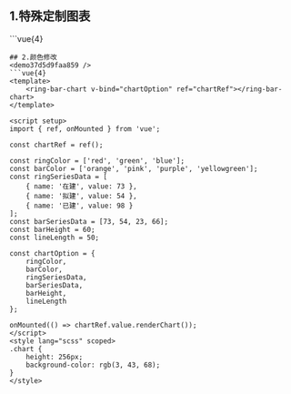## 1.特殊定制图表
<demo9ff44feabb63 />
```vue{4}
<template>
    <ring-bar-chart v-bind="chartOption" ref="chartRef"></ring-bar-chart>
</template>

<script setup>
import { ref, onMounted } from 'vue';

const chartRef = ref();

const ringSeriesData = [
    { name: '在建', value: 73 },
    { name: '拟建', value: 54 },
    { name: '已建', value: 98 }
];
const barSeriesData = [73, 54];

const chartOption = {
    ringSeriesData,
    barSeriesData
};

onMounted(() => chartRef.value.renderChart());
</script>
<style lang="scss" scoped>
.chart {
    height: 256px;
    background-color: rgb(3, 43, 68);
}
</style>
```
## 2.颜色修改
<demo37d5d9faa859 />
```vue{4}
<template>
    <ring-bar-chart v-bind="chartOption" ref="chartRef"></ring-bar-chart>
</template>

<script setup>
import { ref, onMounted } from 'vue';

const chartRef = ref();

const ringColor = ['red', 'green', 'blue'];
const barColor = ['orange', 'pink', 'purple', 'yellowgreen'];
const ringSeriesData = [
    { name: '在建', value: 73 },
    { name: '拟建', value: 54 },
    { name: '已建', value: 98 }
];
const barSeriesData = [73, 54, 23, 66];
const barHeight = 60;
const lineLength = 50;

const chartOption = {
    ringColor,
    barColor,
    ringSeriesData,
    barSeriesData,
    barHeight,
    lineLength
};

onMounted(() => chartRef.value.renderChart());
</script>
<style lang="scss" scoped>
.chart {
    height: 256px;
    background-color: rgb(3, 43, 68);
}
</style>
```
<script setup>
import demo9ff44feabb63 from '../../document/ringBarChart/1.特殊定制图表.vue'
import demo37d5d9faa859 from '../../document/ringBarChart/2.颜色修改.vue'
</script>